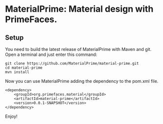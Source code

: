 # MaterialPrime: Material design with PrimeFaces.

## Setup

You need to build the latest release of MaterialPrime with Maven and git. Open a terminal and just enter this command:

    git clone https://github.com/MaterialPrime/material-prime.git
    cd material-prime
    mvn install
    
Now you can use MaterialPrime adding the dependency to the pom.xml file.

    <dependency>
    	<groupId>org.primefaces.material</groupId>
    	<artifactId>material-prime</artifactId>
    	<version>0.0.1-SNAPSHOT</version>
    </dependency>
    
Enjoy!
